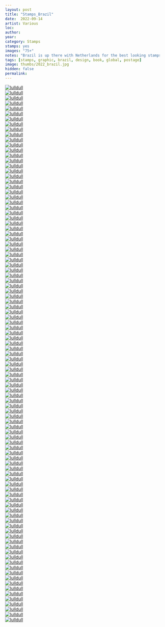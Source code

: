 ```yaml
---
layout: post
title: "Stamps_Brazil"
date:  2022-09-14
artist: Various
loc: 
author: 
year: 
category: Stamps
stamps: yes
images: "75+"
notes: "Brazil is up there with Netherlands for the best looking stamps throughout the years. Captions will be included soon. Artist captions coming soon."
tags: [stamps, graphic, brazil, design, book, global, postage]
image: thumbs/2022_brazil.jpg
hidden: false
permalink:
---
```






<div class="post_image">
	<a href="{{ site.baseurl }}/images/posts/2022_brazil/001.jpg" target="_blank">
	<img src="{{ site.baseurl }}/images/posts/2022_brazil/001.jpg" alt="lulldull"></a>
</div>

<div class="post_image">
	<a href="{{ site.baseurl }}/images/posts/2022_brazil/002.jpg" target="_blank">
	<img src="{{ site.baseurl }}/images/posts/2022_brazil/002.jpg" alt="lulldull"></a>
</div>

<div class="post_image">
	<a href="{{ site.baseurl }}/images/posts/2022_brazil/003.jpg" target="_blank">
	<img src="{{ site.baseurl }}/images/posts/2022_brazil/003.jpg" alt="lulldull"></a>
</div>

<div class="post_image">
	<a href="{{ site.baseurl }}/images/posts/2022_brazil/004.jpg" target="_blank">
	<img src="{{ site.baseurl }}/images/posts/2022_brazil/004.jpg" alt="lulldull"></a>
</div>

<div class="post_image">
	<a href="{{ site.baseurl }}/images/posts/2022_brazil/005.jpg" target="_blank">
	<img src="{{ site.baseurl }}/images/posts/2022_brazil/005.jpg" alt="lulldull"></a>
</div>

<div class="post_image">
	<a href="{{ site.baseurl }}/images/posts/2022_brazil/006.jpg" target="_blank">
	<img src="{{ site.baseurl }}/images/posts/2022_brazil/006.jpg" alt="lulldull"></a>
</div>

<div class="post_image">
	<a href="{{ site.baseurl }}/images/posts/2022_brazil/007.jpg" target="_blank">
	<img src="{{ site.baseurl }}/images/posts/2022_brazil/007.jpg" alt="lulldull"></a>
</div>


<div class="post_image">
	<a href="{{ site.baseurl }}/images/posts/2022_brazil/008.jpg" target="_blank">
	<img src="{{ site.baseurl }}/images/posts/2022_brazil/008.jpg" alt="lulldull"></a>
</div>

<div class="post_image">
	<a href="{{ site.baseurl }}/images/posts/2022_brazil/009.jpg" target="_blank">
	<img src="{{ site.baseurl }}/images/posts/2022_brazil/009.jpg" alt="lulldull"></a>
</div>

<div class="post_image">
	<a href="{{ site.baseurl }}/images/posts/2022_brazil/010.jpg" target="_blank">
	<img src="{{ site.baseurl }}/images/posts/2022_brazil/010.jpg" alt="lulldull"></a>
</div>


<div class="post_image">
	<a href="{{ site.baseurl }}/images/posts/2022_brazil/011.jpg" target="_blank">
	<img src="{{ site.baseurl }}/images/posts/2022_brazil/011.jpg" alt="lulldull"></a>
</div>


<div class="post_image">
	<a href="{{ site.baseurl }}/images/posts/2022_brazil/012.jpg" target="_blank">
	<img src="{{ site.baseurl }}/images/posts/2022_brazil/012.jpg" alt="lulldull"></a>
</div>


<div class="post_image">
	<a href="{{ site.baseurl }}/images/posts/2022_brazil/013.jpg" target="_blank">
	<img src="{{ site.baseurl }}/images/posts/2022_brazil/013.jpg" alt="lulldull"></a>
</div>


<div class="post_image">
	<a href="{{ site.baseurl }}/images/posts/2022_brazil/014.jpg" target="_blank">
	<img src="{{ site.baseurl }}/images/posts/2022_brazil/014.jpg" alt="lulldull"></a>
</div>


<div class="post_image">
	<a href="{{ site.baseurl }}/images/posts/2022_brazil/015.jpg" target="_blank">
	<img src="{{ site.baseurl }}/images/posts/2022_brazil/015.jpg" alt="lulldull"></a>
</div>

<div class="post_image">
	<a href="{{ site.baseurl }}/images/posts/2022_brazil/016.jpg" target="_blank">
	<img src="{{ site.baseurl }}/images/posts/2022_brazil/016.jpg" alt="lulldull"></a>
</div>

<div class="post_image">
	<a href="{{ site.baseurl }}/images/posts/2022_brazil/017.jpg" target="_blank">
	<img src="{{ site.baseurl }}/images/posts/2022_brazil/017.jpg" alt="lulldull"></a>
</div>

<div class="post_image">
	<a href="{{ site.baseurl }}/images/posts/2022_brazil/018.jpg" target="_blank">
	<img src="{{ site.baseurl }}/images/posts/2022_brazil/018.jpg" alt="lulldull"></a>
</div>

<div class="post_image">
	<a href="{{ site.baseurl }}/images/posts/2022_brazil/019.jpg" target="_blank">
	<img src="{{ site.baseurl }}/images/posts/2022_brazil/019.jpg" alt="lulldull"></a>
</div>

<div class="post_image">
	<a href="{{ site.baseurl }}/images/posts/2022_brazil/020.jpg" target="_blank">
	<img src="{{ site.baseurl }}/images/posts/2022_brazil/020.jpg" alt="lulldull"></a>
</div>

<div class="post_image">
	<a href="{{ site.baseurl }}/images/posts/2022_brazil/021.jpg" target="_blank">
	<img src="{{ site.baseurl }}/images/posts/2022_brazil/021.jpg" alt="lulldull"></a>
</div>

<div class="post_image">
	<a href="{{ site.baseurl }}/images/posts/2022_brazil/022.jpg" target="_blank">
	<img src="{{ site.baseurl }}/images/posts/2022_brazil/022.jpg" alt="lulldull"></a>
</div>

<div class="post_image">
	<a href="{{ site.baseurl }}/images/posts/2022_brazil/023.jpg" target="_blank">
	<img src="{{ site.baseurl }}/images/posts/2022_brazil/023.jpg" alt="lulldull"></a>
</div>

<div class="post_image">
	<a href="{{ site.baseurl }}/images/posts/2022_brazil/024.jpg" target="_blank">
	<img src="{{ site.baseurl }}/images/posts/2022_brazil/024.jpg" alt="lulldull"></a>
</div>

<div class="post_image">
	<a href="{{ site.baseurl }}/images/posts/2022_brazil/025.jpg" target="_blank">
	<img src="{{ site.baseurl }}/images/posts/2022_brazil/025.jpg" alt="lulldull"></a>
</div>

<div class="post_image">
	<a href="{{ site.baseurl }}/images/posts/2022_brazil/026.jpg" target="_blank">
	<img src="{{ site.baseurl }}/images/posts/2022_brazil/026.jpg" alt="lulldull"></a>
</div>

<div class="post_image">
	<a href="{{ site.baseurl }}/images/posts/2022_brazil/027.jpg" target="_blank">
	<img src="{{ site.baseurl }}/images/posts/2022_brazil/027.jpg" alt="lulldull"></a>
</div>

<div class="post_image">
	<a href="{{ site.baseurl }}/images/posts/2022_brazil/028.jpg" target="_blank">
	<img src="{{ site.baseurl }}/images/posts/2022_brazil/028.jpg" alt="lulldull"></a>
</div>

<div class="post_image">
	<a href="{{ site.baseurl }}/images/posts/2022_brazil/029.jpg" target="_blank">
	<img src="{{ site.baseurl }}/images/posts/2022_brazil/029.jpg" alt="lulldull"></a>
</div>

<div class="post_image">
	<a href="{{ site.baseurl }}/images/posts/2022_brazil/030.jpg" target="_blank">
	<img src="{{ site.baseurl }}/images/posts/2022_brazil/030.jpg" alt="lulldull"></a>
</div>

<div class="post_image">
	<a href="{{ site.baseurl }}/images/posts/2022_brazil/031.jpg" target="_blank">
	<img src="{{ site.baseurl }}/images/posts/2022_brazil/031.jpg" alt="lulldull"></a>
</div>

<div class="post_image">
	<a href="{{ site.baseurl }}/images/posts/2022_brazil/032.jpg" target="_blank">
	<img src="{{ site.baseurl }}/images/posts/2022_brazil/032.jpg" alt="lulldull"></a>
</div>

<div class="post_image">
	<a href="{{ site.baseurl }}/images/posts/2022_brazil/033.jpg" target="_blank">
	<img src="{{ site.baseurl }}/images/posts/2022_brazil/033.jpg" alt="lulldull"></a>
</div>

<div class="post_image">
	<a href="{{ site.baseurl }}/images/posts/2022_brazil/034.jpg" target="_blank">
	<img src="{{ site.baseurl }}/images/posts/2022_brazil/034.jpg" alt="lulldull"></a>
</div>

<div class="post_image">
	<a href="{{ site.baseurl }}/images/posts/2022_brazil/035.jpg" target="_blank">
	<img src="{{ site.baseurl }}/images/posts/2022_brazil/035.jpg" alt="lulldull"></a>
</div>

<div class="post_image">
	<a href="{{ site.baseurl }}/images/posts/2022_brazil/036.jpg" target="_blank">
	<img src="{{ site.baseurl }}/images/posts/2022_brazil/036.jpg" alt="lulldull"></a>
</div>

<div class="post_image">
	<a href="{{ site.baseurl }}/images/posts/2022_brazil/037.jpg" target="_blank">
	<img src="{{ site.baseurl }}/images/posts/2022_brazil/037.jpg" alt="lulldull"></a>
</div>

<div class="post_image">
	<a href="{{ site.baseurl }}/images/posts/2022_brazil/038.jpg" target="_blank">
	<img src="{{ site.baseurl }}/images/posts/2022_brazil/038.jpg" alt="lulldull"></a>
</div>

<div class="post_image">
	<a href="{{ site.baseurl }}/images/posts/2022_brazil/039.jpg" target="_blank">
	<img src="{{ site.baseurl }}/images/posts/2022_brazil/039.jpg" alt="lulldull"></a>
</div>

<div class="post_image">
	<a href="{{ site.baseurl }}/images/posts/2022_brazil/040.jpg" target="_blank">
	<img src="{{ site.baseurl }}/images/posts/2022_brazil/040.jpg" alt="lulldull"></a>
</div>

<div class="post_image">
	<a href="{{ site.baseurl }}/images/posts/2022_brazil/041.jpg" target="_blank">
	<img src="{{ site.baseurl }}/images/posts/2022_brazil/041.jpg" alt="lulldull"></a>
</div>

<div class="post_image">
	<a href="{{ site.baseurl }}/images/posts/2022_brazil/042.jpg" target="_blank">
	<img src="{{ site.baseurl }}/images/posts/2022_brazil/042.jpg" alt="lulldull"></a>
</div>

<div class="post_image">
	<a href="{{ site.baseurl }}/images/posts/2022_brazil/043.jpg" target="_blank">
	<img src="{{ site.baseurl }}/images/posts/2022_brazil/043.jpg" alt="lulldull"></a>
</div>

<div class="post_image">
	<a href="{{ site.baseurl }}/images/posts/2022_brazil/044.jpg" target="_blank">
	<img src="{{ site.baseurl }}/images/posts/2022_brazil/044.jpg" alt="lulldull"></a>
</div>

<div class="post_image">
	<a href="{{ site.baseurl }}/images/posts/2022_brazil/045.jpg" target="_blank">
	<img src="{{ site.baseurl }}/images/posts/2022_brazil/045.jpg" alt="lulldull"></a>
</div>

<div class="post_image">
	<a href="{{ site.baseurl }}/images/posts/2022_brazil/046.jpg" target="_blank">
	<img src="{{ site.baseurl }}/images/posts/2022_brazil/046.jpg" alt="lulldull"></a>
</div>

<div class="post_image">
	<a href="{{ site.baseurl }}/images/posts/2022_brazil/047.jpg" target="_blank">
	<img src="{{ site.baseurl }}/images/posts/2022_brazil/047.jpg" alt="lulldull"></a>
</div>

<div class="post_image">
	<a href="{{ site.baseurl }}/images/posts/2022_brazil/048.jpg" target="_blank">
	<img src="{{ site.baseurl }}/images/posts/2022_brazil/048.jpg" alt="lulldull"></a>
</div>

<div class="post_image">
	<a href="{{ site.baseurl }}/images/posts/2022_brazil/049.jpg" target="_blank">
	<img src="{{ site.baseurl }}/images/posts/2022_brazil/049.jpg" alt="lulldull"></a>
</div>

<div class="post_image">
	<a href="{{ site.baseurl }}/images/posts/2022_brazil/050.jpg" target="_blank">
	<img src="{{ site.baseurl }}/images/posts/2022_brazil/050.jpg" alt="lulldull"></a>
</div>

<div class="post_image">
	<a href="{{ site.baseurl }}/images/posts/2022_brazil/051.jpg" target="_blank">
	<img src="{{ site.baseurl }}/images/posts/2022_brazil/051.jpg" alt="lulldull"></a>
</div>

<div class="post_image">
	<a href="{{ site.baseurl }}/images/posts/2022_brazil/052.jpg" target="_blank">
	<img src="{{ site.baseurl }}/images/posts/2022_brazil/052.jpg" alt="lulldull"></a>
</div>

<div class="post_image">
	<a href="{{ site.baseurl }}/images/posts/2022_brazil/053.jpg" target="_blank">
	<img src="{{ site.baseurl }}/images/posts/2022_brazil/053.jpg" alt="lulldull"></a>
</div>

<div class="post_image">
	<a href="{{ site.baseurl }}/images/posts/2022_brazil/054.jpg" target="_blank">
	<img src="{{ site.baseurl }}/images/posts/2022_brazil/054.jpg" alt="lulldull"></a>
</div>

<div class="post_image">
	<a href="{{ site.baseurl }}/images/posts/2022_brazil/055.jpg" target="_blank">
	<img src="{{ site.baseurl }}/images/posts/2022_brazil/055.jpg" alt="lulldull"></a>
</div>

<div class="post_image">
	<a href="{{ site.baseurl }}/images/posts/2022_brazil/056.jpg" target="_blank">
	<img src="{{ site.baseurl }}/images/posts/2022_brazil/056.jpg" alt="lulldull"></a>
</div>

<div class="post_image">
	<a href="{{ site.baseurl }}/images/posts/2022_brazil/057.jpg" target="_blank">
	<img src="{{ site.baseurl }}/images/posts/2022_brazil/057.jpg" alt="lulldull"></a>
</div>

<div class="post_image">
	<a href="{{ site.baseurl }}/images/posts/2022_brazil/058.jpg" target="_blank">
	<img src="{{ site.baseurl }}/images/posts/2022_brazil/058.jpg" alt="lulldull"></a>
</div>

<div class="post_image">
	<a href="{{ site.baseurl }}/images/posts/2022_brazil/059.jpg" target="_blank">
	<img src="{{ site.baseurl }}/images/posts/2022_brazil/059.jpg" alt="lulldull"></a>
</div>

<div class="post_image">
	<a href="{{ site.baseurl }}/images/posts/2022_brazil/060.jpg" target="_blank">
	<img src="{{ site.baseurl }}/images/posts/2022_brazil/060.jpg" alt="lulldull"></a>
</div>

<div class="post_image">
	<a href="{{ site.baseurl }}/images/posts/2022_brazil/061.jpg" target="_blank">
	<img src="{{ site.baseurl }}/images/posts/2022_brazil/061.jpg" alt="lulldull"></a>
</div>

<div class="post_image">
	<a href="{{ site.baseurl }}/images/posts/2022_brazil/062.jpg" target="_blank">
	<img src="{{ site.baseurl }}/images/posts/2022_brazil/062.jpg" alt="lulldull"></a>
</div>

<div class="post_image">
	<a href="{{ site.baseurl }}/images/posts/2022_brazil/063.jpg" target="_blank">
	<img src="{{ site.baseurl }}/images/posts/2022_brazil/063.jpg" alt="lulldull"></a>
</div>

<div class="post_image">
	<a href="{{ site.baseurl }}/images/posts/2022_brazil/064.jpg" target="_blank">
	<img src="{{ site.baseurl }}/images/posts/2022_brazil/064.jpg" alt="lulldull"></a>
</div>

<div class="post_image">
	<a href="{{ site.baseurl }}/images/posts/2022_brazil/065.jpg" target="_blank">
	<img src="{{ site.baseurl }}/images/posts/2022_brazil/065.jpg" alt="lulldull"></a>
</div>

<div class="post_image">
	<a href="{{ site.baseurl }}/images/posts/2022_brazil/066.jpg" target="_blank">
	<img src="{{ site.baseurl }}/images/posts/2022_brazil/066.jpg" alt="lulldull"></a>
</div>

<div class="post_image">
	<a href="{{ site.baseurl }}/images/posts/2022_brazil/067.jpg" target="_blank">
	<img src="{{ site.baseurl }}/images/posts/2022_brazil/067.jpg" alt="lulldull"></a>
</div>

<div class="post_image">
	<a href="{{ site.baseurl }}/images/posts/2022_brazil/068.jpg" target="_blank">
	<img src="{{ site.baseurl }}/images/posts/2022_brazil/068.jpg" alt="lulldull"></a>
</div>

<div class="post_image">
	<a href="{{ site.baseurl }}/images/posts/2022_brazil/069.jpg" target="_blank">
	<img src="{{ site.baseurl }}/images/posts/2022_brazil/069.jpg" alt="lulldull"></a>
</div>

<div class="post_image">
	<a href="{{ site.baseurl }}/images/posts/2022_brazil/070.jpg" target="_blank">
	<img src="{{ site.baseurl }}/images/posts/2022_brazil/070.jpg" alt="lulldull"></a>
</div>

<div class="post_image">
	<a href="{{ site.baseurl }}/images/posts/2022_brazil/071.jpg" target="_blank">
	<img src="{{ site.baseurl }}/images/posts/2022_brazil/071.jpg" alt="lulldull"></a>
</div>

<div class="post_image">
	<a href="{{ site.baseurl }}/images/posts/2022_brazil/072.jpg" target="_blank">
	<img src="{{ site.baseurl }}/images/posts/2022_brazil/072.jpg" alt="lulldull"></a>
</div>

<div class="post_image">
	<a href="{{ site.baseurl }}/images/posts/2022_brazil/073.jpg" target="_blank">
	<img src="{{ site.baseurl }}/images/posts/2022_brazil/073.jpg" alt="lulldull"></a>
</div>

<div class="post_image">
	<a href="{{ site.baseurl }}/images/posts/2022_brazil/074.jpg" target="_blank">
	<img src="{{ site.baseurl }}/images/posts/2022_brazil/074.jpg" alt="lulldull"></a>
</div>

<div class="post_image">
	<a href="{{ site.baseurl }}/images/posts/2022_brazil/075.jpg" target="_blank">
	<img src="{{ site.baseurl }}/images/posts/2022_brazil/075.jpg" alt="lulldull"></a>
</div>

<div class="post_image">
	<a href="{{ site.baseurl }}/images/posts/2022_brazil/076.jpg" target="_blank">
	<img src="{{ site.baseurl }}/images/posts/2022_brazil/076.jpg" alt="lulldull"></a>
</div>

<div class="post_image">
	<a href="{{ site.baseurl }}/images/posts/2022_brazil/077.jpg" target="_blank">
	<img src="{{ site.baseurl }}/images/posts/2022_brazil/077.jpg" alt="lulldull"></a>
</div>

<div class="post_image">
	<a href="{{ site.baseurl }}/images/posts/2022_brazil/078.jpg" target="_blank">
	<img src="{{ site.baseurl }}/images/posts/2022_brazil/078.jpg" alt="lulldull"></a>
</div>

<div class="post_image">
	<a href="{{ site.baseurl }}/images/posts/2022_brazil/079.jpg" target="_blank">
	<img src="{{ site.baseurl }}/images/posts/2022_brazil/079.jpg" alt="lulldull"></a>
</div>

<div class="post_image">
	<a href="{{ site.baseurl }}/images/posts/2022_brazil/080.jpg" target="_blank">
	<img src="{{ site.baseurl }}/images/posts/2022_brazil/080.jpg" alt="lulldull"></a>
</div>

<div class="post_image">
	<a href="{{ site.baseurl }}/images/posts/2022_brazil/081.jpg" target="_blank">
	<img src="{{ site.baseurl }}/images/posts/2022_brazil/081.jpg" alt="lulldull"></a>
</div>

<div class="post_image">
	<a href="{{ site.baseurl }}/images/posts/2022_brazil/082.jpg" target="_blank">
	<img src="{{ site.baseurl }}/images/posts/2022_brazil/082.jpg" alt="lulldull"></a>
</div>

<div class="post_image">
	<a href="{{ site.baseurl }}/images/posts/2022_brazil/083.jpg" target="_blank">
	<img src="{{ site.baseurl }}/images/posts/2022_brazil/083.jpg" alt="lulldull"></a>
</div>

<div class="post_image">
	<a href="{{ site.baseurl }}/images/posts/2022_brazil/084.jpg" target="_blank">
	<img src="{{ site.baseurl }}/images/posts/2022_brazil/084.jpg" alt="lulldull"></a>
</div>

<div class="post_image">
	<a href="{{ site.baseurl }}/images/posts/2022_brazil/085.jpg" target="_blank">
	<img src="{{ site.baseurl }}/images/posts/2022_brazil/085.jpg" alt="lulldull"></a>
</div>

<div class="post_image">
	<a href="{{ site.baseurl }}/images/posts/2022_brazil/086.jpg" target="_blank">
	<img src="{{ site.baseurl }}/images/posts/2022_brazil/086.jpg" alt="lulldull"></a>
</div>

<div class="post_image">
	<a href="{{ site.baseurl }}/images/posts/2022_brazil/087.jpg" target="_blank">
	<img src="{{ site.baseurl }}/images/posts/2022_brazil/087.jpg" alt="lulldull"></a>
</div>

<div class="post_image">
	<a href="{{ site.baseurl }}/images/posts/2022_brazil/088.jpg" target="_blank">
	<img src="{{ site.baseurl }}/images/posts/2022_brazil/088.jpg" alt="lulldull"></a>
</div>

<div class="post_image">
	<a href="{{ site.baseurl }}/images/posts/2022_brazil/089.jpg" target="_blank">
	<img src="{{ site.baseurl }}/images/posts/2022_brazil/089.jpg" alt="lulldull"></a>
</div>

<div class="post_image">
	<a href="{{ site.baseurl }}/images/posts/2022_brazil/090.jpg" target="_blank">
	<img src="{{ site.baseurl }}/images/posts/2022_brazil/090.jpg" alt="lulldull"></a>
</div>

<div class="post_image">
	<a href="{{ site.baseurl }}/images/posts/2022_brazil/091.jpg" target="_blank">
	<img src="{{ site.baseurl }}/images/posts/2022_brazil/091.jpg" alt="lulldull"></a>
</div>

<div class="post_image">
	<a href="{{ site.baseurl }}/images/posts/2022_brazil/092.jpg" target="_blank">
	<img src="{{ site.baseurl }}/images/posts/2022_brazil/092.jpg" alt="lulldull"></a>
</div>

<div class="post_image">
	<a href="{{ site.baseurl }}/images/posts/2022_brazil/093.jpg" target="_blank">
	<img src="{{ site.baseurl }}/images/posts/2022_brazil/093.jpg" alt="lulldull"></a>
</div>

<div class="post_image">
	<a href="{{ site.baseurl }}/images/posts/2022_brazil/094.jpg" target="_blank">
	<img src="{{ site.baseurl }}/images/posts/2022_brazil/094.jpg" alt="lulldull"></a>
</div>

<div class="post_image">
	<a href="{{ site.baseurl }}/images/posts/2022_brazil/095.jpg" target="_blank">
	<img src="{{ site.baseurl }}/images/posts/2022_brazil/095.jpg" alt="lulldull"></a>
</div>

<div class="post_image">
	<a href="{{ site.baseurl }}/images/posts/2022_brazil/096.jpg" target="_blank">
	<img src="{{ site.baseurl }}/images/posts/2022_brazil/096.jpg" alt="lulldull"></a>
</div>

<div class="post_image">
	<a href="{{ site.baseurl }}/images/posts/2022_brazil/097.jpg" target="_blank">
	<img src="{{ site.baseurl }}/images/posts/2022_brazil/097.jpg" alt="lulldull"></a>
</div>

<div class="post_image">
	<a href="{{ site.baseurl }}/images/posts/2022_brazil/098.jpg" target="_blank">
	<img src="{{ site.baseurl }}/images/posts/2022_brazil/098.jpg" alt="lulldull"></a>
</div>

<div class="post_image">
	<a href="{{ site.baseurl }}/images/posts/2022_brazil/099.jpg" target="_blank">
	<img src="{{ site.baseurl }}/images/posts/2022_brazil/099.jpg" alt="lulldull"></a>
</div>

<div class="post_image">
	<a href="{{ site.baseurl }}/images/posts/2022_brazil/100.jpg" target="_blank">
	<img src="{{ site.baseurl }}/images/posts/2022_brazil/100.jpg" alt="lulldull"></a>
</div>

<div class="post_image">
	<a href="{{ site.baseurl }}/images/posts/2022_brazil/101.jpg" target="_blank">
	<img src="{{ site.baseurl }}/images/posts/2022_brazil/101.jpg" alt="lulldull"></a>
</div>

<div class="post_image">
	<a href="{{ site.baseurl }}/images/posts/2022_brazil/102.jpg" target="_blank">
	<img src="{{ site.baseurl }}/images/posts/2022_brazil/102.jpg" alt="lulldull"></a>
</div>

<div class="post_image">
	<a href="{{ site.baseurl }}/images/posts/2022_brazil/103.jpg" target="_blank">
	<img src="{{ site.baseurl }}/images/posts/2022_brazil/103.jpg" alt="lulldull"></a>
</div>






